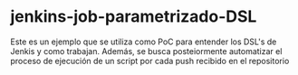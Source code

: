 # jenkins-job-parametrizado-DSL
Este es un ejemplo que se utiliza como PoC para entender los DSL's de Jenkis y como trabajan. Además, se busca posteiormente automatizar el proceso de ejecución de un script por cada push recibido en el repositorio
